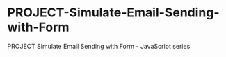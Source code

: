 # PROJECT-Simulate-Email-Sending-with-Form
PROJECT Simulate Email Sending with Form - JavaScript series
